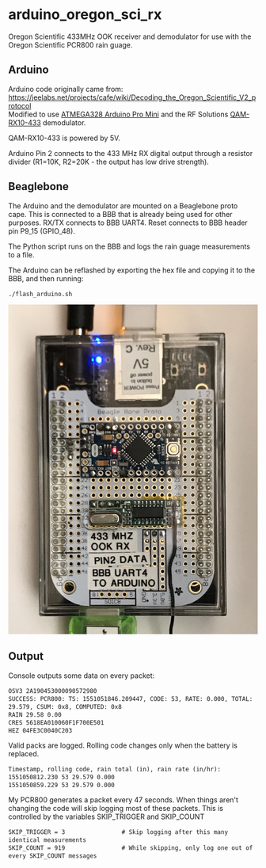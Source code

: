 # arduino_oregon_sci_rx
Oregon Scientific 433MHz OOK receiver and demodulator for use with the Oregon Scientific PCR800 rain guage.

## Arduino
Arduino code originally came from: https://jeelabs.net/projects/cafe/wiki/Decoding_the_Oregon_Scientific_V2_protocol   
Modified to use [ATMEGA328 Arduino Pro Mini](https://www.digikey.com/product-detail/en/sparkfun-electronics/DEV-11114/1568-1054-ND) and the RF Solutions [QAM-RX10-433](https://www.digikey.com/product-detail/en/rf-solutions/QAM-RX10-433/QAM-RX10-433-ND/) demodulator.

QAM-RX10-433 is powered by 5V. 

Arduino Pin 2 connects to the 433 MHz RX digital output through a resistor divider (R1=10K, R2=20K - the output has low drive strength).

## Beaglebone
The Arduino and the demodulator are mounted on a Beaglebone proto cape.  This is connected to a BBB that is already being used for other purposes.  RX/TX connects to BBB UART4.  Reset connects to BBB header pin P9_15 (GPIO_48).

The Python script runs on the BBB and logs the rain guage measurements to a file.

The Arduino can be reflashed by exporting the hex file and copying it to the BBB, and then running:
```
./flash_arduino.sh
```

![Board photo](photo.jpg?raw=true "Board photo")

## Output
Console outputs some data on every packet:
```
OSV3 2A190453000090572980  
SUCCESS: PCR800: TS: 1551051846.209447, CODE: 53, RATE: 0.000, TOTAL: 29.579, CSUM: 0x8, COMPUTED: 0x8  
RAIN 29.58 0.00  
CRES 5618EA010060F1F700E501  
HEZ 04FE3C0040C203  
```

Valid packs are logged.  Rolling code changes only when the battery is replaced.
```
Timestamp, rolling code, rain total (in), rain rate (in/hr):
1551050812.230 53 29.579 0.000
1551050859.229 53 29.579 0.000
```

My PCR800 generates a packet every 47 seconds.  When things aren't changing the code will skip logging most of these packets.  This is controlled by the variables SKIP_TRIGGER and SKIP_COUNT
```
SKIP_TRIGGER = 3                # Skip logging after this many identical measurements
SKIP_COUNT = 919                # While skipping, only log one out of every SKIP_COUNT messages
```
